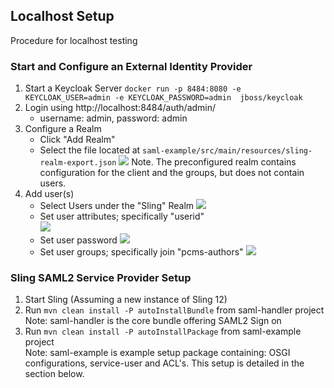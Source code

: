 ## Localhost Setup
Procedure for localhost testing

### Start and Configure an External Identity Provider 
1. Start a Keycloak Server 
`docker run -p 8484:8080 -e KEYCLOAK_USER=admin -e KEYCLOAK_PASSWORD=admin  jboss/keycloak`
2. Login using http://localhost:8484/auth/admin/ 
   - username: admin, password: admin
3. Configure a Realm   
   - Click "Add Realm" 
   - Select the file located at `saml-example/src/main/resources/sling-realm-export.json` 
![](src/main/resources/realm-add.png)
Note. The preconfigured realm contains configuration for the client and the groups, but does not contain users.
4. Add user(s)
   - Select Users under the "Sling" Realm
      ![](src/main/resources/user-create.png)   
   - Set user attributes; specifically "userid"   
      ![](src/main/resources/user-set-attribute.png)
   - Set user password 
      ![](src/main/resources/user-set-password.png)
   - Set user groups; specifically join "pcms-authors"
      ![](src/main/resources/user-add-groups.png)  
   



### Sling SAML2 Service Provider Setup   

1. Start Sling (Assuming a new instance of Sling 12)
2. Run `mvn clean install -P autoInstallBundle` from saml-handler project  
Note: saml-handler is the core bundle offering SAML2 Sign on
3. Run `mvn clean install -P autoInstallPackage` from saml-example project  
Note: saml-example is example setup package containing:  OSGI configurations, service-user and ACL's. 
This setup is detailed in the section below.